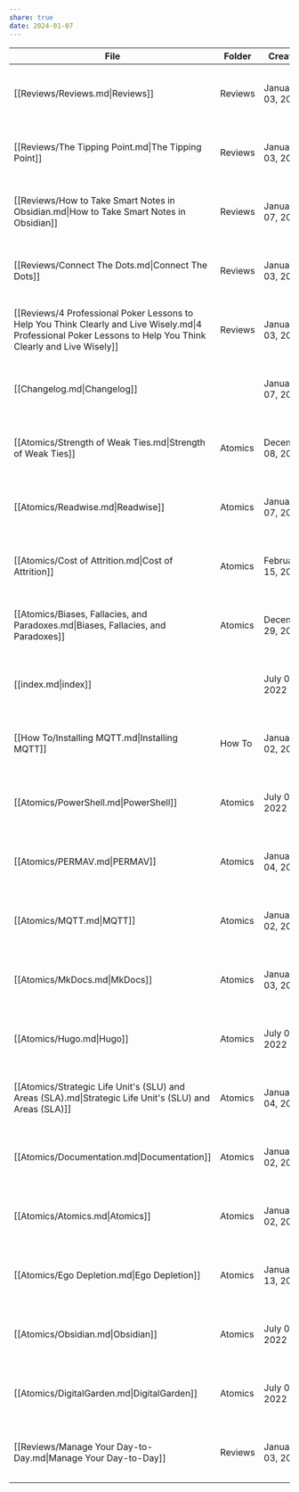 ```yaml
---
share: true
date: 2024-01-07
---
```


| File                                                                                                                                                          | Folder  | Created           | Updated                    |
| ------------------------------------------------------------------------------------------------------------------------------------------------------------- | ------- | ----------------- | -------------------------- |
| [[Reviews/Reviews.md\|Reviews]]                                                                                                                               | Reviews | January 03, 2024  | 9:35 PM - January 20, 2024 |
| [[Reviews/The Tipping Point.md\|The Tipping Point]]                                                                                                           | Reviews | January 03, 2024  | 9:35 PM - January 20, 2024 |
| [[Reviews/How to Take Smart Notes in Obsidian.md\|How to Take Smart Notes in Obsidian]]                                                                       | Reviews | January 07, 2024  | 9:35 PM - January 20, 2024 |
| [[Reviews/Connect The Dots.md\|Connect The Dots]]                                                                                                             | Reviews | January 03, 2024  | 9:35 PM - January 20, 2024 |
| [[Reviews/4 Professional Poker Lessons to Help You Think Clearly and Live Wisely.md\|4 Professional Poker Lessons to Help You Think Clearly and Live Wisely]] | Reviews | January 03, 2024  | 9:35 PM - January 20, 2024 |
| [[Changelog.md\|Changelog]]                                                                                                                                   |         | January 07, 2024  | 9:35 PM - January 20, 2024 |
| [[Atomics/Strength of Weak Ties.md\|Strength of Weak Ties]]                                                                                                   | Atomics | December 08, 2023 | 9:35 PM - January 20, 2024 |
| [[Atomics/Readwise.md\|Readwise]]                                                                                                                             | Atomics | January 07, 2024  | 9:35 PM - January 20, 2024 |
| [[Atomics/Cost of Attrition.md\|Cost of Attrition]]                                                                                                           | Atomics | February 15, 2022 | 9:35 PM - January 20, 2024 |
| [[Atomics/Biases, Fallacies, and Paradoxes.md\|Biases, Fallacies, and Paradoxes]]                                                                             | Atomics | December 29, 2022 | 9:35 PM - January 20, 2024 |
| [[index.md\|index]]                                                                                                                                           |         | July 06, 2022     | 9:33 PM - January 20, 2024 |
| [[How To/Installing MQTT.md\|Installing MQTT]]                                                                                                                | How To  | January 02, 2023  | 9:33 PM - January 20, 2024 |
| [[Atomics/PowerShell.md\|PowerShell]]                                                                                                                         | Atomics | July 09, 2022     | 8:24 PM - January 20, 2024 |
| [[Atomics/PERMAV.md\|PERMAV]]                                                                                                                                 | Atomics | January 04, 2024  | 8:24 PM - January 20, 2024 |
| [[Atomics/MQTT.md\|MQTT]]                                                                                                                                     | Atomics | January 02, 2024  | 8:24 PM - January 20, 2024 |
| [[Atomics/MkDocs.md\|MkDocs]]                                                                                                                                 | Atomics | January 03, 2024  | 8:24 PM - January 20, 2024 |
| [[Atomics/Hugo.md\|Hugo]]                                                                                                                                     | Atomics | July 09, 2022     | 8:24 PM - January 20, 2024 |
| [[Atomics/Strategic Life Unit's (SLU) and Areas (SLA).md\|Strategic Life Unit's (SLU) and Areas (SLA)]]                                                       | Atomics | January 04, 2024  | 8:23 PM - January 20, 2024 |
| [[Atomics/Documentation.md\|Documentation]]                                                                                                                   | Atomics | January 02, 2024  | 8:22 PM - January 20, 2024 |
| [[Atomics/Atomics.md\|Atomics]]                                                                                                                               | Atomics | January 02, 2024  | 8:21 PM - January 20, 2024 |
| [[Atomics/Ego Depletion.md\|Ego Depletion]]                                                                                                                   | Atomics | January 13, 2024  | 7:48 PM - January 20, 2024 |
| [[Atomics/Obsidian.md\|Obsidian]]                                                                                                                             | Atomics | July 06, 2022     | 5:49 PM - January 20, 2024 |
| [[Atomics/DigitalGarden.md\|DigitalGarden]]                                                                                                                   | Atomics | July 06, 2022     | 5:49 PM - January 20, 2024 |
| [[Reviews/Manage Your Day-to-Day.md\|Manage Your Day-to-Day]]                                                                                                 | Reviews | January 03, 2024  | 1:42 PM - January 03, 2024 |

